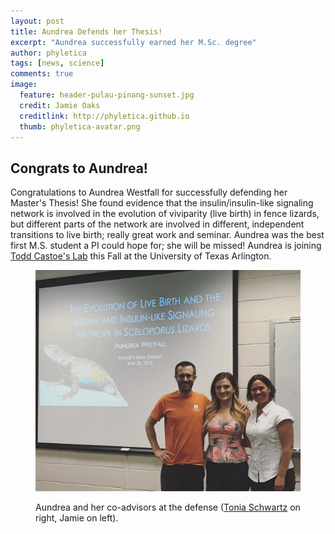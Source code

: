 ```yaml
---
layout: post
title: Aundrea Defends her Thesis!
excerpt: "Aundrea successfully earned her M.Sc. degree"
author: phyletica
tags: [news, science]
comments: true
image:
  feature: header-pulau-pinang-sunset.jpg
  credit: Jamie Oaks
  creditlink: http://phyletica.github.io
  thumb: phyletica-avatar.png
---
```


## Congrats to Aundrea!

Congratulations to Aundrea Westfall for successfully defending her Master's
Thesis!
She found evidence that the insulin/insulin-like signaling network is involved
in the evolution of viviparity (live birth) in fence lizards, but different
parts of the network are involved in different, independent transitions to live
birth; really great work and seminar.
Aundrea was the best first M.S. student a PI could hope for;
she will be missed!
Aundrea is joining
[Todd Castoe's Lab](http://www.snakegenomics.org/CastoeLab/Castoe_Lab_Home.html)
this Fall at the University of Texas Arlington.

<figure>
    <a href="/images/aundreas-defense.jpg"><img src="/images/aundreas-defense.jpg"></a>
    <figcaption>
        <p class="figure-caption-box">
            <span class="center-if-single-line">
                Aundrea and her co-advisors at the defense
                (<a href="https://www.schwartzlab-ecoevolutionarygenomics.org/">Tonia Schwartz</a>
                on right, Jamie on left).
            </span>
        </p>
    </figcaption>
</figure>

